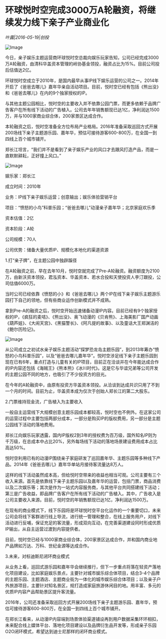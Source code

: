 # 环球悦时空完成3000万A轮融资，将继续发力线下亲子产业商业化

*叶露|2016-05-19|创投*

![Image](http://p1.pstatp.com/large/66bb000637b72a930a3a)

今日，亲子娱乐主题运营商环球悦时空总裁向娱乐玩家告知，公司已经完成3000万A轮融资，由清科华盖资本管理的岭协基金领投，融资占比为15%。目前公司投后估值达2亿。

环球悦时空成立于2010年，是国内最早从事IP线下娱乐运营的公司之一。2014年开启了《爸爸去哪儿》嘉年华亲自活动项目。目前，悦时空已经有包括《熊出没》和《爸爸去哪儿》在内的9个独家授权的IP。

与其他主题公园相比，悦时空的主要收入并不依靠公园门票，而更多依赖于品牌广告客户在所有线下活动的广告植入。公司去年年销售额现已达1亿，净利润达1500万，并与1000家商业综合体，200家景区达成合作。

本轮融资之后，悦时空准备全方位布局产业格局。2016年准备采取巡回方式开展200场线下亲子主题游乐园、嘉年华，预估可接待游客600-800万，在全国一到四线上百个城市铺开。

郑长江坦言，“我们并不是看到了亲子娱乐产业的风口才去跟风打造产品，而是一直默默耕耘，正好撞上风口。”

![Image](http://p3.pstatp.com/large/66be00025221e3d408f0)

娱乐家：郑长江

成立时间：2010年

业务：IP线下亲子娱乐运营；创意输出；娱乐体验营销平台

项目：“愤怒的小鸟”科普乐园；“爸爸去哪儿”动漫亲子嘉年华；北京家庭欢乐季

资本估值：2亿

资本阶段：A轮

公司规模：70人

公司优势：储备大量优质IP、规模化本地化的渠道资源

1.打“亲子牌”，在主题公园中独辟蹊径

在A轮融资之前，早在去年10月，悦时空就完成了Pre-A轮融资。融资额度为2100万，由新沃资本领投，君泓资本、华盖资本、若水合投和天使投资人李汀跟投，公司估值6000万。

当时公司已经依靠《愤怒的小》和《爸爸去哪儿》两个IP在线下亲子娱乐主题游乐园打下自己的领地，但有些商业运作创新模式并不成熟。

拿到Pre-A的融资之后，悦时空开始迅速储备动漫IP内容。目前已经有9个独家授权的IP，《疯狂的麦咭》、《熊出没》、奥飞动漫的《贝肯熊》、上海美影厂国产动画《葫芦娃》、《大闹天宫》、《黑猫警长》、《阿凡提的故事》、以及童话大王郑渊洁的《鲍尔历险记》。

![Image](http://p2.pstatp.com/large/66c100010caed77afaa6)

从公司成立之初试水亲子娱乐主题活动“探梦恐龙岛主题乐园”，到2013年筹办“愤怒的小鸟科普乐园”，以及“爸爸去哪儿嘉年华”。悦时空涉足线下亲子主题乐园到现在已有6年，重点打造与儿童有关的IP项目，目前正在洽谈并在今年能达成合作的IP内容还包括《海贼王》《熊本熊》《冰川时代》。这是它与华谊兄弟等公司开发的主题公园不同的地方，也吸引了不少投资方的目光。

在今年的A轮融资中，由原有投资方华盖资本领投。从洽谈到达成共识只用了不到一个月的时间。目前为止，华盖资本成为仅次于创始人郑长江的第二大股东。

2.门票维持现金流，广告植入为主要收入

一般自主运营线下大规模创意主题乐园成本都较高，悦时空也不例外。在这家公司的运营过程中主要包括两部分成本，一部分是购买IP的版权费用，另一部分是主题公园线下活动的落地费用。

郑长江向娱乐玩家透露，国内IP版权2到3年的授权费为百万级，国外知名IP则为千万级，在总成本中占比20%，另外每场线下活动的落地场景建设费用成本占比高达50%。

悦时空利用已有的动漫IP围绕亲子家庭研发了巡回嘉年华、主题乐园等多种线下产品。2014年《爸爸去哪儿》嘉年华单站月接待客流量达8万人。

这样的线下活动虽然成本高，但给悦时空带来的收益也相当可观。公司主要有三个收入来源。首先是依靠线下亲子主题乐园以及嘉年华的运营，包括门票，商品消费以及二次娱乐等；其次是作为一站式内容服务商，与其他平台共同搭建线下活动；第三是广告收益，即品牌广告客户在所有线下活动的广告植入。其中，广告收入是公司主要收入来源。目前，悦时空的年销售额现已达1亿，净利润达1500万。

在现有的商业模式下，线下乐园将是环球悦时空平台化运作的一个重要切口，未来公司会将线下客群进行线上导流，进行统一管理和整合，在线上服务用户，对线下活动进行反哺，保证充足的客流量，形成双向互动，在完善渠道建设同时形成优质IP输出，从自主运营过渡到内容提供者。

目前，悦时空已经与1000家商业综合体，200家景区达成合作，并和国内商业地产品牌如万达、万科、世纪金源等达成合作。

3.未来，对标迪斯尼闭环商业模式

从业务上看，巡回式游乐园和嘉年华会继续推行，但下一步重点将落在轻资产落地化项目建设，比如家庭娱乐景点，主要针对城市娱乐综合体项目，结合3-4个品牌的主题乐园、主题酒店、主题商业街为一体化的城市娱乐综合体项目；以及亲子户外旅游项目，主要针对知名景区，规打造成家庭旅游休闲目的地。用丰富、多元的优质IP内容产品帮助景区提升客流量。

2016年，公司还准备采取巡回方式开展200场线下亲子主题游乐园、嘉年华，预估可接待游客600-800万，在全国一到四线上百个城市铺开。

在郑长江看来，从动漫IP内容端到场景体验渠道铺设再到用户数据采集环环相扣，未来配合线上媒体平台、落地化项目建设以及品牌衍生品开发等，形成亲子乐园O2O闭环模式，希望达到迪士尼那样的闭环商业模式。

